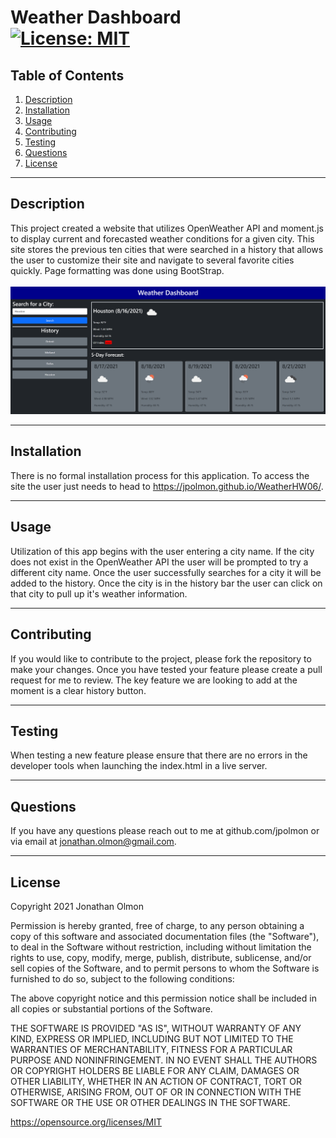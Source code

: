 # Weather Dashboard  <div>[![License: MIT](https://img.shields.io/badge/License-MIT-yellow.svg)](https://opensource.org/licenses/MIT)</div>
 

## Table of Contents


1. [Description](#description)
2. [Installation](#installation)
3. [Usage](#usage)
4. [Contributing](#contributing)
5. [Testing](#testing)
6. [Questions](#questions)
7. [License](#license)
---

<a id="description"></a> 
## Description 
This project created a website that utilizes OpenWeather API and moment.js to display current and forecasted weather conditions for a given city. This site stores the previous ten cities that were searched in a history that allows the user to customize their site and navigate to several favorite cities quickly. Page formatting was done using BootStrap. 
</br></br> ![Website image](../assets/images/WebPageImage.png)

---

<a id="installation"></a> 
## Installation 
There is no formal installation process for this application. To access the site the user just needs to head to https://jpolmon.github.io/WeatherHW06/.

---

<a id="usage"></a> 
## Usage 
Utilization of this app begins with the user entering a city name. If the city does not exist in the OpenWeather API the user will be prompted to try a different city name. Once the user successfully searches for a city it will be added to the history. Once the city is in the history bar the user can click on that city to pull up it's weather information. 

---

<a id="contributing"></a> 
## Contributing
If you would like to contribute to the project, please fork the repository to make your changes. Once you have tested your feature please create a pull request for me to review. The key feature we are looking to add at the moment is a clear history button.

---

<a id="testing"></a> 
## Testing 
When testing a new feature please ensure that there are no errors in the developer tools when launching the index.html in a live server. 

---

<a id="questions"></a> 
## Questions
If you have any questions please reach out to me at github.com/jpolmon or via email at jonathan.olmon@gmail.com.

---

<a id="license"></a>
## License

Copyright 2021 Jonathan Olmon

Permission is hereby granted, free of charge, to any person obtaining a copy of this software and associated documentation files (the "Software"), to deal in the Software without restriction, including without limitation the rights to use, copy, modify, merge, publish, distribute, sublicense, and/or sell copies of the Software, and to permit persons to whom the Software is furnished to do so, subject to the following conditions:
      
The above copyright notice and this permission notice shall be included in all copies or substantial portions of the Software.
      
THE SOFTWARE IS PROVIDED "AS IS", WITHOUT WARRANTY OF ANY KIND, EXPRESS OR IMPLIED, INCLUDING BUT NOT LIMITED TO THE WARRANTIES OF MERCHANTABILITY, FITNESS FOR A PARTICULAR PURPOSE AND NONINFRINGEMENT. IN NO EVENT SHALL THE AUTHORS OR COPYRIGHT HOLDERS BE LIABLE FOR ANY CLAIM, DAMAGES OR OTHER LIABILITY, WHETHER IN AN ACTION OF CONTRACT, TORT OR OTHERWISE, ARISING FROM, OUT OF OR IN CONNECTION WITH THE SOFTWARE OR THE USE OR OTHER DEALINGS IN THE SOFTWARE.

https://opensource.org/licenses/MIT

